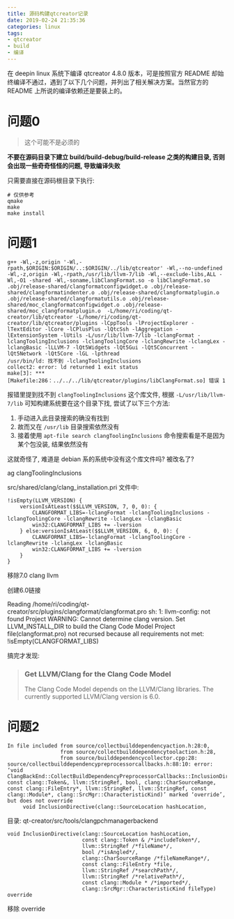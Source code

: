 ```yaml
---
title: 源码构建qtcreator记录
date: 2019-02-24 21:35:36
categories: linux
tags:
- qtcreator
- build
- 编译
---
```


在 deepin linux 系统下编译 qtcreator 4.8.0 版本，可是按照官方 README 却始终编译不通过，遇到了以下几个问题，并列出了相关解决方案。当然官方的 README 上所说的编译依赖还是要装上的。

# 问题0

> 这个可能不是必须的

**不要在源码目录下建立 build/build-debug/build-release 之类的构建目录, 否则会出现一些奇奇怪怪的问题, 导致编译失败**

只需要直接在源码根目录下执行:
```
# 仅供参考
qmake
make
make install
```


# 问题1

```
g++ -Wl,-z,origin '-Wl,-rpath,$ORIGIN:$ORIGIN/..:$ORIGIN/../lib/qtcreator' -Wl,--no-undefined -Wl,-z,origin -Wl,-rpath,/usr/lib/llvm-7/lib -Wl,--exclude-libs,ALL -Wl,-O1 -shared -Wl,-soname,libClangFormat.so -o libClangFormat.so .obj/release-shared/clangformatconfigwidget.o .obj/release-shared/clangformatindenter.o .obj/release-shared/clangformatplugin.o .obj/release-shared/clangformatutils.o .obj/release-shared/moc_clangformatconfigwidget.o .obj/release-shared/moc_clangformatplugin.o  -L/home/ri/coding/qt-creator/lib/qtcreator -L/home/ri/coding/qt-creator/lib/qtcreator/plugins -lCppTools -lProjectExplorer -lTextEditor -lCore -lCPlusPlus -lQtcSsh -lAggregation -lExtensionSystem -lUtils -L/usr/lib/llvm-7/lib -lclangFormat -lclangToolingInclusions -lclangToolingCore -lclangRewrite -lclangLex -lclangBasic -lLLVM-7 -lQt5Widgets -lQt5Gui -lQt5Concurrent -lQt5Network -lQt5Core -lGL -lpthread  
/usr/bin/ld: 找不到 -lclangToolingInclusions
collect2: error: ld returned 1 exit status
make[3]: *** [Makefile:286：../../../lib/qtcreator/plugins/libClangFormat.so] 错误 1
```

报错里提到找不到 `clangToolingInclusions` 这个库文件, 根据 `-L/usr/lib/llvm-7/lib` 可知构建系统要在这个目录下找, 尝试了以下三个方法:

1. 手动进入此目录搜索的确没有找到
2. 故而又在 `/usr/lib` 目录搜索依然没有
3. 接着使用 `apt-file search clangToolingInclusions` 命令搜索看是不是因为某个包没装, 结果依然没有

这就奇怪了, 难道是 debian 系的系统中没有这个库文件吗? 被改名了?

ag clangToolingInclusions

src/shared/clang/clang_installation.pri 文件中:

```
!isEmpty(LLVM_VERSION) {
    versionIsAtLeast($$LLVM_VERSION, 7, 0, 0): {
        CLANGFORMAT_LIBS=-lclangFormat -lclangToolingInclusions -lclangToolingCore -lclangRewrite -lclangLex -lclangBasic
        win32:CLANGFORMAT_LIBS += -lversion
    } else:versionIsAtLeast($$LLVM_VERSION, 6, 0, 0): {
        CLANGFORMAT_LIBS=-lclangFormat -lclangToolingCore -lclangRewrite -lclangLex -lclangBasic
        win32:CLANGFORMAT_LIBS += -lversion
    }
}
```

移除7.0 clang llvm

创建6.0链接

  Reading /home/ri/coding/qt-creator/src/plugins/clangformat/clangformat.pro
sh: 1: llvm-config: not found
Project WARNING: Cannot determine clang version. Set LLVM_INSTALL_DIR to build the Clang Code Model
Project file(clangformat.pro) not recursed because all requirements not met:
	!isEmpty(CLANGFORMAT_LIBS)

搞完才发现:

> ### Get LLVM/Clang for the Clang Code Model
> The Clang Code Model depends on the LLVM/Clang libraries. The currently supported LLVM/Clang version is 6.0.

# 问题2

```
In file included from source/collectbuilddependencyaction.h:28:0,
                 from source/collectbuilddependencytoolaction.h:28,
                 from source/builddependencycollector.cpp:28:
source/collectbuilddependencypreprocessorcallbacks.h:88:10: error: ‘void ClangBackEnd::CollectBuildDependencyPreprocessorCallbacks::InclusionDirective(clang::SourceLocation, const clang::Token&, llvm::StringRef, bool, clang::CharSourceRange, const clang::FileEntry*, llvm::StringRef, llvm::StringRef, const clang::Module*, clang::SrcMgr::CharacteristicKind)’ marked ‘override’, but does not override
     void InclusionDirective(clang::SourceLocation hashLocation,
```

目录: qt-creator/src/tools/clangpchmanagerbackend

```
void InclusionDirective(clang::SourceLocation hashLocation,
                        const clang::Token & /*includeToken*/,
                        llvm::StringRef /*fileName*/,
                        bool /*isAngled*/,
                        clang::CharSourceRange /*fileNameRange*/,
                        const clang::FileEntry *file,
                        llvm::StringRef /*searchPath*/,
                        llvm::StringRef /*relativePath*/,
                        const clang::Module * /*imported*/,
                        clang::SrcMgr::CharacteristicKind fileType) override
```

移除 override
